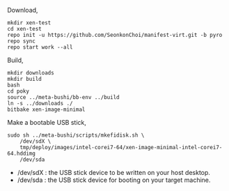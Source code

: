 Download,
```
mkdir xen-test
cd xen-test
repo init -u https://github.com/SeonkonChoi/manifest-virt.git -b pyro
repo sync
repo start work --all
```

Build,
```
mkdir downloads
mkdir build
bash
cd poky
source ../meta-bushi/bb-env ../build
ln -s ../downloads ./
bitbake xen-image-minimal
```

Make a bootable USB stick,
```
sudo sh ../meta-bushi/scripts/mkefidisk.sh \
    /dev/sdX \
    tmp/deploy/images/intel-corei7-64/xen-image-minimal-intel-corei7-64.hddimg 
    /dev/sda
```
* /dev/sdX : the USB stick device to be written on your host desktop.
* /dev/sda : the USB stick device for booting on your target machine.

